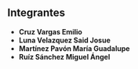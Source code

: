 ## Integrantes

- **Cruz Vargas Emilio**
- **Luna Velazquez Said Josue**
- **Martínez Pavón María Guadalupe**
- **Ruíz Sánchez Miguel Ángel**
